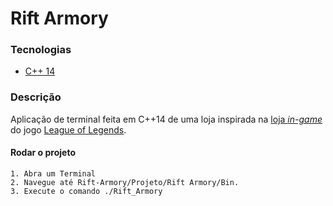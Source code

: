 # Rift Armory



### Tecnologias
- [C++ 14]()

### Descrição

Aplicação de terminal feita em C++14 de uma loja inspirada na [loja *in-game*](https://images.contentstack.io/v3/assets/blt731acb42bb3d1659/blt4456b90a9ab993ad/5f639144ad6ff34788c04705/Preseason-All_opt.jpg) do jogo [League of Legends](https://na.leagueoflegends.com/pt-br/). 

#### Rodar o projeto

```
1. Abra um Terminal
2. Navegue até Rift-Armory/Projeto/Rift Armory/Bin. 
3. Execute o comando ./Rift_Armory
```
